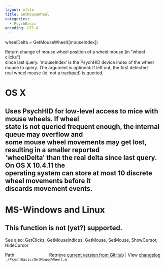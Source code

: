 ```yaml
---
layout: mfile
title: GetMouseWheel
categories:
  - PsychBasic
encoding: UTF-8
---
```


wheelDelta = GetMouseWheel([mouseIndex])  

Return change of mouse wheel position of a wheel mouse (in "wheel clicks")  
since last query. 'mouseIndex' is the PsychHID device index of the wheel  
mouse to query. The argument is optional: If left out, the first detected  
real wheel mouse (ie. not a trackpad) is queried.  

# OS X  

Uses PsychHID for low-level access to mice with mouse wheels. If wheel  
state is not queried frequent enough, the internal queue may overflow and  
some mouse wheel movements may get lost, resulting in a smaller reported  
'wheelDelta' than the real delta since last query. On OS X 10.4.11 the  
operating system can store at most 10 discrete wheel movements before it  
discards movement events.  
----  

# MS-Windows and Linux  

This function is not (yet?) supported.  
----  
See also: GetClicks, GetMouseIndices, GetMouse, SetMouse, ShowCursor,  
HideCursor  



<div class="code_header" style="text-align:right;">
  <span style="float:left;">Path&nbsp;&nbsp;</span> <span class="counter">Retrieve <a href=
  "https://raw.github.com/Psychtoolbox-3/Psychtoolbox-3/beta/./PsychBasic/GetMouseWheel.m">current version from GitHub</a> | View <a href=
  "https://github.com/Psychtoolbox-3/Psychtoolbox-3/commits/beta/./PsychBasic/GetMouseWheel.m">changelog</a></span>
</div>
<div class="code">
  <code>./PsychBasic/GetMouseWheel.m</code>
</div>

